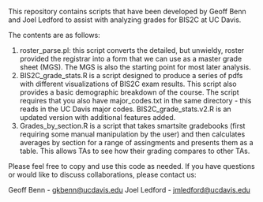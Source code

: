 This repository contains scripts that have been developed by Geoff Benn and Joel Ledford to assist with analyzing grades for BIS2C at UC Davis.

The contents are as follows:
1. roster_parse.pl: this script converts the detailed, but unwieldy, roster provided the registrar into a form that we can use
as a master grade sheet (MGS). The MGS is also the starting point for most later analysis.
2. BIS2C_grade_stats.R is a script designed to produce a series of pdfs with different visualizations of BIS2C exam results.
This script also provides a basic demographic breakdown of the course. The script requires that you also have major_codes.txt in the same directory - this reads in the UC Davis major codes. BIS2C_grade_stats.v2.R is an updated version with additional features added.
3. Grades_by_section.R is a script that takes smartsite gradebooks (first requiring some manual manipulation by the user) and
then calculates averages by section for a range of assingments and presents them as a table. This allows TAs to see how
their grading compares to other TAs.

Please feel free to copy and use this code as needed. If you have questions or would like to discuss collaborations, please contact us:

Geoff Benn - gkbenn@ucdavis.edu
Joel Ledford - jmledford@ucdavis.edu
